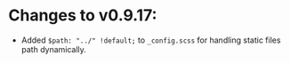 # Changes to v0.9.17:

- Added `$path: "../" !default;` to `_config.scss` for handling static files path dynamically.
